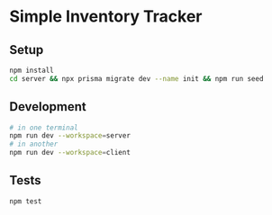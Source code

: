 # Simple Inventory Tracker

## Setup

```bash
npm install
cd server && npx prisma migrate dev --name init && npm run seed
```

## Development

```bash
# in one terminal
npm run dev --workspace=server
# in another
npm run dev --workspace=client
```

## Tests

```bash
npm test
```
